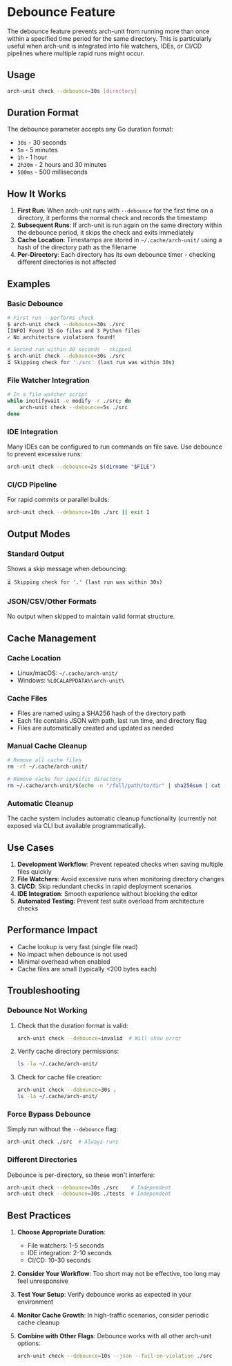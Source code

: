 # Debounce Feature

The debounce feature prevents arch-unit from running more than once within a specified time period for the same directory. This is particularly useful when arch-unit is integrated into file watchers, IDEs, or CI/CD pipelines where multiple rapid runs might occur.

## Usage

```bash
arch-unit check --debounce=30s [directory]
```

## Duration Format

The debounce parameter accepts any Go duration format:
- `30s` - 30 seconds
- `5m` - 5 minutes  
- `1h` - 1 hour
- `2h30m` - 2 hours and 30 minutes
- `500ms` - 500 milliseconds

## How It Works

1. **First Run**: When arch-unit runs with `--debounce` for the first time on a directory, it performs the normal check and records the timestamp
2. **Subsequent Runs**: If arch-unit is run again on the same directory within the debounce period, it skips the check and exits immediately
3. **Cache Location**: Timestamps are stored in `~/.cache/arch-unit/` using a hash of the directory path as the filename
4. **Per-Directory**: Each directory has its own debounce timer - checking different directories is not affected

## Examples

### Basic Debounce
```bash
# First run - performs check
$ arch-unit check --debounce=30s ./src
[INFO] Found 15 Go files and 3 Python files
✓ No architecture violations found!

# Second run within 30 seconds - skipped
$ arch-unit check --debounce=30s ./src
⏳ Skipping check for './src' (last run was within 30s)
```

### File Watcher Integration
```bash
# In a file watcher script
while inotifywait -e modify -r ./src; do
    arch-unit check --debounce=5s ./src
done
```

### IDE Integration
Many IDEs can be configured to run commands on file save. Use debounce to prevent excessive runs:

```bash
arch-unit check --debounce=2s $(dirname "$FILE")
```

### CI/CD Pipeline
For rapid commits or parallel builds:
```bash
arch-unit check --debounce=10s ./src || exit 1
```

## Output Modes

### Standard Output
Shows a skip message when debouncing:
```
⏳ Skipping check for '.' (last run was within 30s)
```

### JSON/CSV/Other Formats
No output when skipped to maintain valid format structure.

## Cache Management

### Cache Location
- Linux/macOS: `~/.cache/arch-unit/`
- Windows: `%LOCALAPPDATA%\arch-unit\`

### Cache Files
- Files are named using a SHA256 hash of the directory path
- Each file contains JSON with path, last run time, and directory flag
- Files are automatically created and updated as needed

### Manual Cache Cleanup
```bash
# Remove all cache files
rm -rf ~/.cache/arch-unit/

# Remove cache for specific directory
rm ~/.cache/arch-unit/$(echo -n "/full/path/to/dir" | sha256sum | cut -d' ' -f1).json
```

### Automatic Cleanup
The cache system includes automatic cleanup functionality (currently not exposed via CLI but available programmatically).

## Use Cases

1. **Development Workflow**: Prevent repeated checks when saving multiple files quickly
2. **File Watchers**: Avoid excessive runs when monitoring directory changes  
3. **CI/CD**: Skip redundant checks in rapid deployment scenarios
4. **IDE Integration**: Smooth experience without blocking the editor
5. **Automated Testing**: Prevent test suite overload from architecture checks

## Performance Impact

- Cache lookup is very fast (single file read)
- No impact when debounce is not used
- Minimal overhead when enabled
- Cache files are small (typically <200 bytes each)

## Troubleshooting

### Debounce Not Working
1. Check that the duration format is valid:
   ```bash
   arch-unit check --debounce=invalid  # Will show error
   ```

2. Verify cache directory permissions:
   ```bash
   ls -la ~/.cache/arch-unit/
   ```

3. Check for cache file creation:
   ```bash
   arch-unit check --debounce=30s .
   ls -la ~/.cache/arch-unit/
   ```

### Force Bypass Debounce
Simply run without the `--debounce` flag:
```bash
arch-unit check ./src  # Always runs
```

### Different Directories
Debounce is per-directory, so these won't interfere:
```bash
arch-unit check --debounce=30s ./src    # Independent
arch-unit check --debounce=30s ./tests  # Independent  
```

## Best Practices

1. **Choose Appropriate Duration**: 
   - File watchers: 1-5 seconds
   - IDE integration: 2-10 seconds
   - CI/CD: 10-30 seconds

2. **Consider Your Workflow**: Too short may not be effective, too long may feel unresponsive

3. **Test Your Setup**: Verify debounce works as expected in your environment

4. **Monitor Cache Growth**: In high-traffic scenarios, consider periodic cache cleanup

5. **Combine with Other Flags**: Debounce works with all other arch-unit options:
   ```bash
   arch-unit check --debounce=10s --json --fail-on-violation ./src
   ```